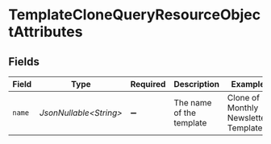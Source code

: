 # TemplateCloneQueryResourceObjectAttributes


## Fields

| Field                                | Type                                 | Required                             | Description                          | Example                              |
| ------------------------------------ | ------------------------------------ | ------------------------------------ | ------------------------------------ | ------------------------------------ |
| `name`                               | *JsonNullable\<String>*              | :heavy_minus_sign:                   | The name of the template             | Clone of Monthly Newsletter Template |